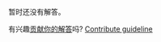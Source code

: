 
暂时还没有解答。

有兴趣[贡献你的解答](https://github.com/BFEdev/BFE.dev-solutions/blob/main/problem/remove-duplicates-from-an-array_zh.md)吗? [Contribute guideline](https://github.com/BFEdev/BFE.dev-solutions#how-to-contribute)
